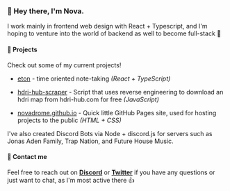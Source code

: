 ### 👋 Hey there, I'm Nova.

I work mainly in frontend web design with React + Typescript, and I'm hoping to venture into the world of backend as well to become full-stack 🙂

#### 📁 Projects
Check out some of my current projects!

* [eton](https://novadrome.github.io/eton) - time oriented note-taking *(React + TypeScript)*

* [hdri-hub-scraper](https://github.com/novadrome/hdri-hub-scraper) - Script that uses reverse engineering to download an hdri map from hdri-hub.com for free *(JavaScript)*

* [novadrome.github.io](https://novadrome.github.io) - Quick little GitHub Pages site, used for hosting projects to the public *(HTML + CSS)*

I've also created Discord Bots via Node + discord.js for servers such as Jonas Aden Family, Trap Nation, and Future House Music.

#### 🔗 Contact me
Feel free to reach out on **[Discord](https://discord.gg/ZetQ5rQA24)** or **[Twitter](https://twitter.com/realnovadrome)** if you have any questions or just want to chat, as I'm most active there 👍
